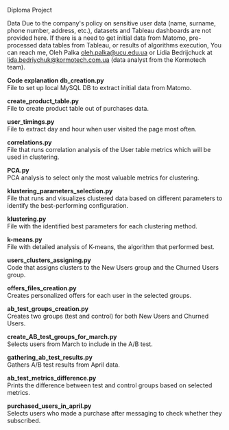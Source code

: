 Diploma Project

Data
Due to the company's policy on sensitive user data (name, surname, phone number, address, etc.), datasets and Tableau dashboards are not provided here. If there is a need to get initial data from Matomo, pre-processed data tables from Tableau, or results of algorithms execution, You can reach me, Oleh Palka oleh.palka@ucu.edu.ua or Lidia Bedrijchuck at lida.bedriychuk@kormotech.com.ua (data analyst from the Kormotech team).

**Code explanation**
**db_creation.py**  
File to set up local MySQL DB to extract initial data from Matomo.

**create_product_table.py**  
File to create product table out of purchases data.

**user_timings.py**  
File to extract day and hour when user visited the page most often.

**correlations.py**  
File that runs correlation analysis of the User table metrics which will be used in clustering.

**PCA.py**  
PCA analysis to select only the most valuable metrics for clustering.

**klustering_parameters_selection.py**  
File that runs and visualizes clustered data based on different parameters to identify the best-performing configuration.

**klustering.py**  
File with the identified best parameters for each clustering method.

**k-means.py**  
File with detailed analysis of K-means, the algorithm that performed best.

**users_clusters_assigning.py**  
Code that assigns clusters to the New Users group and the Churned Users group.

**offers_files_creation.py**  
Creates personalized offers for each user in the selected groups.

**ab_test_groups_creation.py**  
Creates two groups (test and control) for both New Users and Churned Users.

**create_AB_test_groups_for_march.py**  
Selects users from March to include in the A/B test.

**gathering_ab_test_results.py**  
Gathers A/B test results from April data.

**ab_test_metrics_difference.py**  
Prints the difference between test and control groups based on selected metrics.

**purchased_users_in_april.py**  
Selects users who made a purchase after messaging to check whether they subscribed.
